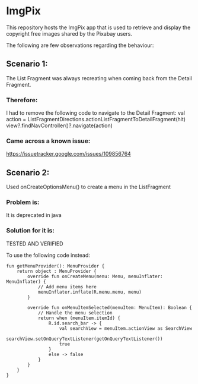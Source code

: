 # ImgPix

This repository hosts the ImgPix app that is used to retrieve and display the copyright free images
shared by the Pixabay users.

The following are few observations regarding the behaviour:

## Scenario 1:
The List Fragment was always recreating when coming back from the Detail Fragment.

### Therefore:
I had to remove the following code to navigate to the Detail Fragment:
val action = ListFragmentDirections.actionListFragmentToDetailFragment(hit)
view?.findNavController()?.navigate(action)

### Came across a known issue:
https://issuetracker.google.com/issues/109856764

## Scenario 2:
Used onCreateOptionsMenu() to create a menu in the ListFragment

### Problem is:
It is deprecated in java

### Solution for it is:

TESTED AND VERIFIED

To use the following code instead:
    
    fun getMenuProvider(): MenuProvider {
        return object : MenuProvider {
            override fun onCreateMenu(menu: Menu, menuInflater: MenuInflater) {
                // Add menu items here
                menuInflater.inflate(R.menu.menu, menu)
            }

            override fun onMenuItemSelected(menuItem: MenuItem): Boolean {
                // Handle the menu selection
                return when (menuItem.itemId) {
                    R.id.search_bar -> {
                        val searchView = menuItem.actionView as SearchView
                        searchView.setOnQueryTextListener(getOnQueryTextListener())
                        true
                    }
                    else -> false
                }
            }
        }
    }